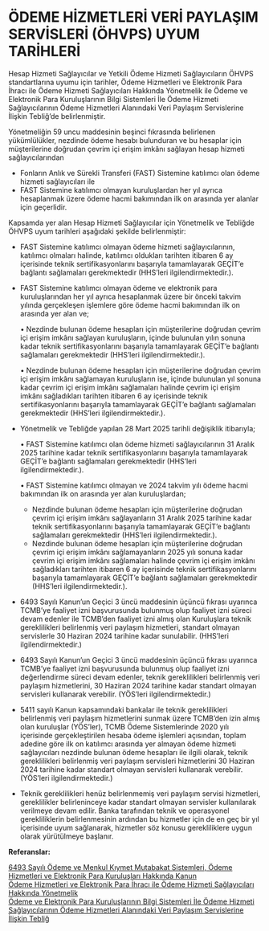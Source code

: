 #  ÖDEME HİZMETLERİ VERİ PAYLAŞIM SERVİSLERİ (ÖHVPS) UYUM TARİHLERİ

Hesap Hizmeti Sağlayıcılar ve Yetkili Ödeme Hizmeti Sağlayıcıların ÖHVPS standartlarına uyumu için tarihler, Ödeme Hizmetleri ve Elektronik Para İhracı ile Ödeme Hizmeti Sağlayıcıları Hakkında Yönetmelik ile Ödeme ve Elektronik Para Kuruluşlarının Bilgi Sistemleri İle Ödeme Hizmeti Sağlayıcılarının Ödeme Hizmetleri Alanındaki Veri Paylaşım Servislerine İlişkin Tebliğ’de belirlenmiştir.

Yönetmeliğin 59 uncu maddesinin beşinci fıkrasında belirlenen yükümlülükler, nezdinde ödeme hesabı bulunduran ve bu hesaplar için müşterilerine doğrudan çevrim içi erişim imkânı sağlayan hesap hizmeti sağlayıcılarından 
-	Fonların Anlık ve Sürekli Transferi (FAST) Sistemine katılımcı olan ödeme hizmeti sağlayıcıları ile 
-	FAST Sistemine katılımcı olmayan kuruluşlardan her yıl ayrıca hesaplanmak üzere ödeme hacmi bakımından ilk on arasında yer alanlar 
için geçerlidir.

Kapsamda yer alan Hesap Hizmeti Sağlayıcılar için Yönetmelik ve Tebliğde ÖHVPS uyum tarihleri aşağıdaki şekilde belirlenmiştir:
-	FAST Sistemine katılımcı olmayan ödeme hizmeti sağlayıcılarının, katılımcı olmaları halinde, katılımcı oldukları tarihten itibaren 6 ay içerisinde teknik sertifikasyonlarını başarıyla tamamlayarak GEÇİT’e bağlantı sağlamaları gerekmektedir (HHS’leri ilgilendirmektedir.).
-	FAST Sistemine katılımcı olmayan ödeme ve elektronik para kuruluşlarından her yıl ayrıca hesaplanmak üzere bir önceki takvim yılında gerçekleşen işlemlere göre ödeme hacmi bakımından ilk on arasında yer alan ve; 

    •	    Nezdinde bulunan ödeme hesapları için müşterilerine doğrudan çevrim içi erişim imkânı sağlayan kuruluşların, içinde bulunulan yılın sonuna kadar teknik sertifikasyonlarını başarıyla tamamlayarak GEÇİT’e bağlantı sağlamaları gerekmektedir (HHS’leri ilgilendirmektedir.).

    •	Nezdinde bulunan ödeme hesapları için müşterilerine doğrudan çevrim içi erişim imkânı sağlamayan kuruluşların ise, içinde bulunulan yıl sonuna kadar çevrim içi erişim imkânı sağlamaları halinde çevrim içi erişim imkânı sağladıkları tarihten itibaren 6 ay içerisinde teknik sertifikasyonlarını başarıyla tamamlayarak GEÇİT’e bağlantı sağlamaları gerekmektedir (HHS’leri ilgilendirmektedir.).
- Yönetmelik ve Tebliğde yapılan 28 Mart 2025 tarihli değişiklik itibarıyla;

    •	FAST Sistemine katılımcı olan ödeme hizmeti sağlayıcılarının 31 Aralık 2025 tarihine kadar teknik sertifikasyonlarını başarıyla tamamlayarak GEÇİT’e bağlantı sağlamaları gerekmektedir (HHS’leri ilgilendirmektedir.).

    •	FAST Sistemine katılımcı olmayan ve 2024 takvim yılı ödeme hacmi bakımından ilk on arasında yer alan kuruluşlardan; 

     - Nezdinde bulunan ödeme hesapları için müşterilerine doğrudan çevrim içi erişim imkânı sağlayanların 31 Aralık 2025 tarihine kadar teknik sertifikasyonlarını başarıyla tamamlayarak GEÇİT’e bağlantı sağlamaları gerekmektedir (HHS’leri ilgilendirmektedir.).
    -  Nezdinde bulunan ödeme hesapları için müşterilerine doğrudan çevrim içi erişim imkânı sağlamayanların 2025 yılı sonuna kadar çevrim içi erişim imkânı sağlamaları halinde çevrim içi erişim imkânı sağladıkları tarihten itibaren 6 ay içerisinde teknik sertifikasyonlarını başarıyla tamamlayarak GEÇİT’e bağlantı sağlamaları gerekmektedir (HHS’leri ilgilendirmektedir.).


-   6493 Sayılı Kanun’un Geçici 3 üncü maddesinin üçüncü fıkrası uyarınca TCMB’ye faaliyet izni başvurusunda bulunmuş olup faaliyet izni süreci devam edenler ile TCMB’den faaliyet izni almış olan Kuruluşlara teknik gereklilikleri belirlenmiş veri paylaşım hizmetleri, standart olmayan servislerle 30 Haziran 2024 tarihine kadar sunulabilir. (HHS’leri ilgilendirmektedir.)
-	6493 Sayılı Kanun’un Geçici 3 üncü maddesinin üçüncü fıkrası uyarınca TCMB’ye faaliyet izni başvurusunda bulunmuş olup faaliyet izni değerlendirme süreci devam edenler, teknik gereklilikleri belirlenmiş veri paylaşım hizmetlerini, 30 Haziran 2024 tarihine kadar standart olmayan servisleri kullanarak verebilir. (YÖS’leri ilgilendirmektedir.)
-	5411 sayılı Kanun kapsamındaki bankalar ile teknik gereklilikleri belirlenmiş veri paylaşım  hizmetlerini sunmak üzere TCMB’den izin almış olan kuruluşlar (YÖS’ler), TCMB Ödeme Sistemlerinde 2020 yılı içerisinde gerçekleştirilen hesaba ödeme işlemleri açısından, toplam adedine göre ilk on katılımcı arasında yer almayan ödeme hizmeti sağlayıcıları nezdinde bulunan ödeme hesapları ile ilgili olarak, teknik gereklilikleri belirlenmiş veri paylaşım servisleri hizmetlerini 30 Haziran 2024 tarihine kadar standart olmayan servisleri kullanarak verebilir. (YÖS’leri ilgilendirmektedir.)
-	Teknik gereklilikleri henüz belirlenmemiş veri paylaşım servisi hizmetleri, gereklilikler belirleninceye kadar standart olmayan servisler kullanılarak verilmeye devam edilir. Banka tarafından teknik ve operasyonel gerekliliklerin belirlenmesinin ardından bu hizmetler için de en geç bir yıl içerisinde uyum sağlanarak, hizmetler söz konusu gerekliliklere uygun olarak yürütülmeye başlanır. 

**Referanslar:**

[6493 Sayılı Ödeme ve Menkul Kıymet Mutabakat Sistemleri, Ödeme Hizmetleri ve Elektronik Para Kuruluşları Hakkında Kanun](https://www.tcmb.gov.tr/wps/wcm/connect/2f1f7375-31cb-4c3b-b5c6-72d8561140a7/%C3%96deme+Sistemleri+Kanunu.pdf?MOD=AJPERES&CACHEID=ROOTWORKSPACE-2f1f7375-31cb-4c3b-b5c6-72d8561140a7-nbMvi47) <br>
[Ödeme Hizmetleri ve Elektronik Para İhracı ile Ödeme Hizmeti Sağlayıcıları Hakkında Yönetmelik](https://www.tcmb.gov.tr/wps/wcm/connect/25571f4f-72ac-4f4b-ab59-2d683fcbc271/Y%C3%B6netmelik.pdf?MOD=AJPERES&CACHEID=ROOTWORKSPACE-25571f4f-72ac-4f4b-ab59-2d683fcbc271-pntoxwf) <br>
[Ödeme ve Elektronik Para Kuruluşlarının Bilgi Sistemleri İle Ödeme Hizmeti Sağlayıcılarının Ödeme Hizmetleri Alanındaki Veri Paylaşım Servislerine İlişkin Tebliğ](https://www.tcmb.gov.tr/wps/wcm/connect/80b75c08-7e61-4c79-ab5f-6791f2f2973d/Tebli%C4%9F.pdf?MOD=AJPERES&CACHEID=ROOTWORKSPACE-80b75c08-7e61-4c79-ab5f-6791f2f2973d-pntozfi)

